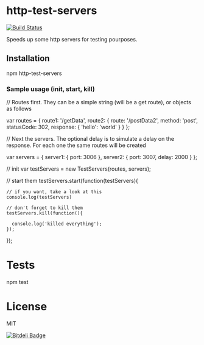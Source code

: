 http-test-servers
=============
[![Build Status](https://secure.travis-ci.org/matteofigus/http-test-servers.png?branch=master)](http://travis-ci.org/matteofigus/http-test-servers)

Speeds up some http servers for testing pourposes.

## Installation

  npm http-test-servers

### Sample usage (init, start, kill)

  // Routes first. They can be a simple string (will be a get route), or objects as follows

  var routes = {
    route1: '/getData',
    route2: {
      route: '/postData2',
      method: 'post',
      statusCode: 302,
      response: { 'hello': 'world' }
    }
  };

  // Next the servers. The optional delay is to simulate a delay on the response. For each one the same routes will be created

  var servers = {
    server1: {
      port: 3006
    },
    server2: {
      port: 3007,
      delay: 2000
    }
  };

  // init
  var testServers = new TestServers(routes, servers);

  // start them
  testServers.start(function(testServers){

    // if you want, take a look at this
    console.log(testServers)

    // don't forget to kill them
    testServers.kill(function(){
      
      console.log('killed everything');
    });
  });


# Tests

  npm test

# License

MIT

[![Bitdeli Badge](https://d2weczhvl823v0.cloudfront.net/matteofigus/http-test-servers/trend.png)](https://bitdeli.com/free "Bitdeli Badge")